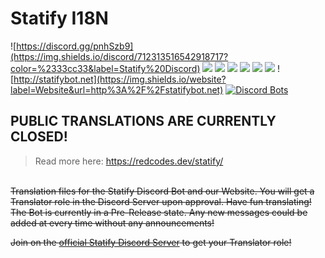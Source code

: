 # Statify I18N

![https://discord.gg/pnhSzb9](https://img.shields.io/discord/712313516542918717?color=%2333cc33&label=Statify%20Discord)
![](https://img.shields.io/github/contributors/StatifyBot/statify-i18n)
![](https://img.shields.io/github/issues-pr/StatifyBot/statify-i18n)
![](https://img.shields.io/github/issues-pr-closed/StatifyBot/statify-i18n)
![](https://img.shields.io/github/forks/StatifyBot/statify-i18n?label=Forks)
![](https://img.shields.io/github/commit-activity/m/StatifyBot/statify-i18n)
![](https://img.shields.io/github/stars/StatifyBot/statify-i18n?label=Stars)
![http://statifybot.net](https://img.shields.io/website?label=Website&url=http%3A%2F%2Fstatifybot.net)
[![Discord Bots](https://top.gg/api/widget/status/712313116225962077.svg)](https://top.gg/bot/712313116225962077)

## PUBLIC TRANSLATIONS ARE CURRENTLY CLOSED! 
> Read more here: https://redcodes.dev/statify/

<br>
<s>Translation files for the Statify Discord Bot and our Website. You will get a Translator role in the Discord Server upon approval. Have fun translating!</s><br>
<s>The Bot is currently in a Pre-Release state. Any new messages could be added at every time without any announcements!</s>

<s>Join on the [official Statify Discord Server](https://discord.gg/pnhSzb9) to get your Translator role!</s>


